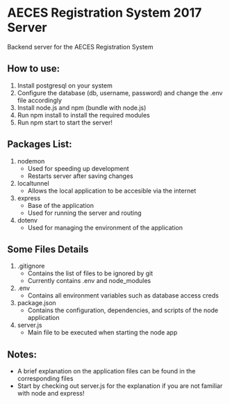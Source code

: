 # AECES Registration System 2017 Server
Backend server for the AECES Registration System

## How to use:
1. Install postgresql on your system
2. Configure the database (db, username, password) and change the .env file accordingly
3. Install node.js and npm (bundle with node.js)
4. Run npm install to install the required modules
5. Run npm start to start the server!

## Packages List:
1. nodemon
	* Used for speeding up development
	* Restarts server after saving changes
2. localtunnel
	* Allows the local application to be accesible via the internet
3. express
	* Base of the application
	* Used for running the server and routing
4. dotenv
	* Used for managing the environment of the application

## Some Files Details
1. .gitignore
	* Contains the list of files to be ignored by git
	* Currently contains .env and node_modules
2. .env
	* Contains all environment variables such as database access creds
3. package.json
	* Contains the configuration, dependencies, and scripts of the node application
4. server.js
	* Main file to be executed when starting the node app

## Notes:
* A brief explanation on the application files can be found in the corresponding files
* Start by checking out server.js for the explanation if you are not familiar with node and express!